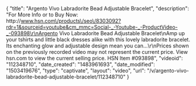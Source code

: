 {
    "title": "Argento Vivo Labradorite Bead Adjustable Bracelet",
    "description": "For More Info or to Buy Now: http:\/\/www.hsn.com\/products\/seo\/8303092?rdr=1&sourceid=youtube&cm_mmc=Social-_-Youtube-_-ProductVideo-_-093898\r\nArgento Vivo Labradorite Bead Adjustable Bracelet\nAmp up your tshirts and little black dresses alike with this lovely labradorite bracelet. Its enchanting glow and adjustable design mean you can...\r\nPrices shown on the previously recorded video may not represent the current price.  View hsn.com to view the current selling price. HSN Item #093898",
    "videoid": "112348710",
    "date_created": "1483961693",
    "date_modified": "1503419676",
    "type": "captivate",
    "layout": "video",
    "url": "\/v\/argento-vivo-labradorite-bead-adjustable-bracelet\/112348710"
}